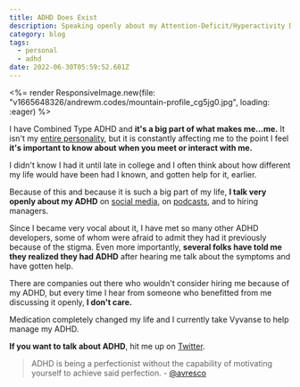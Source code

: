 ```yaml
---
title: ADHD Does Exist
description: Speaking openly about my Attention-Deficit/Hyperactivity Disorder.
category: blog
tags:
  - personal
  - adhd
date: 2022-06-30T05:59:52.601Z
---
```


<%= render ResponsiveImage.new(file: "v1665648326/andrewm.codes/mountain-profile_cg5jg0.jpg", loading: :eager) %>

I have Combined Type ADHD and **it's a big part of what makes me…me.** It isn't my [entire personality](/personality/), but it is constantly affecting me to the point I feel **it's important to know about when you meet or interact with me.**

I didn't know I had it until late in college and I often think about how different my life would have been had I known, and gotten help for it, earlier.

Because of this and because it is such a big part of my life, **I talk very openly about my ADHD** on [social media](/about/), on [podcasts](/podcasts/), and to hiring managers.

Since I became very vocal about it, I have met so many other ADHD developers, some of whom were afraid to admit they had it previously because of the stigma. Even more importantly, **several folks have told me they realized they had ADHD** after hearing me talk about the symptoms and have gotten help.

There are companies out there who wouldn't consider hiring me because of my ADHD, but every time I hear from someone who benefitted from me discussing it openly, **I don't care.**

Medication completely changed my life and I currently take Vyvanse to help manage my ADHD.

**If you want to talk about ADHD**, hit me up on [Twitter](https://twitter.com/andrewmcodes).

> ADHD is being a perfectionist without the capability of motivating yourself to achieve said perfection.
> \- [@avresco](https://twitter.com/avresco/status/1286441624361287681)

